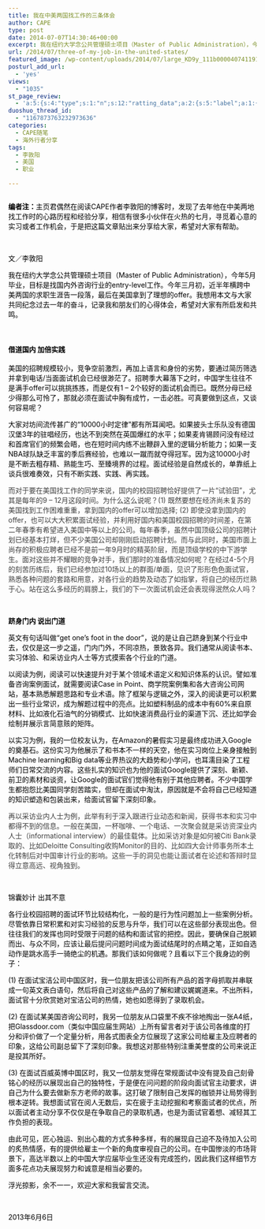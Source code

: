 ```yaml
---
title: 我在中美两国找工作的三条体会
author: CAPE
type: post
date: 2014-07-07T14:30:46+00:00
excerpt: 我在纽约大学念公共管理硕士项目（Master of Public Administration），今年5月毕业，目标是找国内外咨询行业的entry-level工作。今年三月初，近半年横跨中美两国的求职生涯告一段落，最后在美国拿到了理想的offer。我想用本文与大家共同纪念过去一年的奋斗，记录我和朋友们的心得体会，希望对大家有所启发和共鸣。
url: /2014/07/three-of-my-job-in-the-united-states/
featured_image: /wp-content/uploads/2014/07/large_KD9y_111b000040741191.jpg
posturl_add_url:
  - 'yes'
views:
  - "1035"
st_page_review:
  - 'a:5:{s:4:"type";s:1:"n";s:12:"ratting_data";a:2:{s:5:"label";a:1:{i:0;s:0:"";}s:5:"score";a:1:{i:0;s:1:"0";}}s:7:"postion";s:2:"tl";s:5:"title";s:0:"";s:11:"score_label";s:0:"";}'
duoshuo_thread_id:
  - "1167873763232973636"
categories:
  - CAPE随笔
  - 海外行者分享
tags:
  - 李敦阳
  - 美国
  - 职业

---
```

<div id="media" class="media">
  <span style="color: rgb(0, 0, 0);"><img src="http://mmbiz.qpic.cn/mmbiz/2rQW2boZJJgicicBZic2wu3rEiabvmbDfVx5t4DIQhD0FHtNm0dkMDa3vvqA8n3HRBcibPibnNACaFu1fu4naxLEwKIA/0" alt="" /></span>
</div>

<div id="js_content" class="text" style="color: #3e3e3e;">
  <p>
    <span style="color: rgb(0, 0, 0);"><strong>编者注：</strong>主页君偶然在阅读CAPE作者李敦阳的博客时，发现了去年他在中美两地找工作时的心路历程和经验分享，相信有很多小伙伴在火热的七月，寻觅着心意的实习或者工作机会，于是把这篇文章贴出来分享给大家，希望对大家有帮助。</span>
  </p>
  
  <p>
    &nbsp;
  </p>
  
  <p>
    <span style="color: rgb(0, 0, 0);">文／李敦阳</span>
  </p>
  
  <p>
    <span style="color: rgb(0, 0, 0);">我在纽约大学念公共管理硕士项目（Master of Public Administration），今年5月毕业，目标是找国内外咨询行业的entry-level工作。今年三月初，近半年横跨中美两国的求职生涯告一段落，最后在美国拿到了理想的offer。我想用本文与大家共同纪念过去一年的奋斗，记录我和朋友们的心得体会，希望对大家有所启发和共鸣。</span>
  </p>
  
  <p>
    &nbsp;
  </p>
  
  <h4>
    <strong><span style="color: #000000;">借道国内 加倍实践</span></strong>
  </h4>
  
  <p>
    <span style="color: rgb(0, 0, 0);">美国的招聘规模较小，竞争空前激烈，再加上语言和身份的劣势，要通过简历筛选并拿到电话/当面面试机会已经很渺茫了。招聘季大幕落下之时，中国学生往往不是满手offer可以挑挑拣拣，而是仅有1 &#8211; 2个较好的面试机会而已。既然分母已经少得那么可怜了，那就必须在面试中胸有成竹，一击必胜。可真要做到这点，又谈何容易呢？</span>
  </p>
  
  <p>
    <span style="color: rgb(0, 0, 0);">大家对坊间流传甚广的“10000小时定律”都有所耳闻吧。如果披头士乐队没有德国汉堡3年的驻唱经历，也达不到突然在英国爆红的水平；如果麦肯锡顾问没有经过和首席官们的频繁会晤，也在短时间内练不出鞭辟入里的逻辑分析能力；如果一支NBA球队缺乏丰富的季后赛经验，也难以一蹴而就夺得冠军。因为这10000小时是不断去粗存精、熟能生巧、至臻境界的过程。面试经验是自然成长的，单靠纸上谈兵很难奏效，只有不断实践、实践、再实践。</span>
  </p>
  
  <p>
    而对于要在美国找工作的同学来说，国内的校园招聘恰好提供了一片“试验田”，尤其是每年的9 &#8211; 12月这段时间。为什么这么说呢？(1) 既然要想在经济尚未复苏的美国找到工作困难重重，拿到国内的offer可以增加选择; (2) 即使没拿到国内的offer，也可以大大积累面试经验，并利用好国内和美国校园招聘的时间差，在第二年春季有希望进入美国中等以上的公司。每年春季，虽然中国顶级公司的招聘计划已经基本打烊，但不少美国公司却刚刚启动招聘计划。而与此同时，美国市面上尚存的积极应聘者已经不是前一年9月时的精英阶层，而是顶级学校的中下游学生。面对这些并不耀眼的竞争对手，我们那时的准备情况如何呢？在经过4-5个月的刻苦历练后，我们已经参加过10场以上的群面/单面，见识了形形色色面试官，熟悉各种问题的套路和用意，对各行业的趋势及动态了如指掌，将自己的经历烂熟于心。站在这么多经历的肩膀上，我们的下一次面试机会还会表现得泯然众人吗？
  </p>
  
  <p>
    &nbsp;
  </p>
  
  <p>
    <span style="color: rgb(0, 0, 0);"><strong>跻身门内 说出门道</strong></span>
  </p>
  
  <p>
    <span style="color: rgb(0, 0, 0);">英文有句话叫做“get one’s foot in the door”，说的是让自己跻身到某个行业中去，仅仅是这一步之遥，门内门外，不同凉热，景致各异。我们通常从阅读书本、实习体验、和采访业内人士等方式摸索各个行业的门道。</span>
  </p>
  
  <p>
    <span style="color: rgb(0, 0, 0);">以阅读为例，阅读可以快速提升对于某个领域术语定义和知识体系的认识。譬如准备咨询案例面试，就需要阅读Case in Point、商学院案例集和各大咨询公司网站，基本熟悉解题思路和专业术语。除了框架与逻辑之外，深入的阅读更可以积累出一些行业常识，成为解题过程中的亮点。比如塑料制品的成本中有60%来自原材料、比如液化石油气的分销模式、比如快速消费品行业的渠道下沉、还比如学会绘制并展示言简意赅的矩阵。</span>
  </p>
  
  <p>
    <span style="color: rgb(0, 0, 0);">以实习为例，我的一位校友认为，在Amazon的暑假实习是最终成功进入Google的奠基石。这份实习为他展示了和书本不一样的天空，他在实习岗位上亲身接触到 Machine learning和Big data等业界热议的大趋势和小学问，也耳濡目染了工程师们日常交流的内容。这些扎实的知识也为他的面试Google提供了深刻、新颖、前卫的素材和谈资，让Google的面试官们觉得他有别于其他应聘者。不少中国学生都抱怨比美国同学刻苦踏实，但却在面试中淘汰，原因就是不会将自己已经知道的知识塑造和包装出来，给面试官留下深刻印象。</span>
  </p>
  
  <p>
    再以采访业内人士为例，此举有利于深入跟进行业动态和新闻，获得书本和实习中都得不到的信息。一般在美国，一杯咖啡、一个电话、一次聚会就是采访资深业内人士（informational interview）的最佳载体。比如采访对象是如何被Citi Bank录取的、比如Deloitte Consulting收购Monitor的目的、比如四大会计师事务所本土化转制后对中国审计行业的影响。这些一手的洞见也能让面试者在论述和答辩时显得立意高远、视角独到。
  </p>
  
  <p>
    &nbsp;
  </p>
  
  <p>
    <span style="color: rgb(0, 0, 0);">锦囊妙计 出其不意</span>
  </p>
  
  <p>
    <span style="color: rgb(0, 0, 0);">各行业校园招聘的面试环节比较结构化，一般的是行为性问题加上一些案例分析。尽管依靠日常积累和对实习经验的反思与升华，我们可以在这些部分表现出色。但往往我们的发挥也同时受限于问题的结构和面试官的把控。因此，要确保自己脱颖而出、与众不同，应该让最后提问问题时间成为面试结尾时的点睛之笔，正如自选动作是跳水高手一骑绝尘的机遇。那我们该如何做呢？且看以下三个我身边的例子：</span>
  </p>
  
  <p>
    <span style="color: rgb(0, 0, 0);">(1) 在面试宝洁公司中国区时，我一位朋友把该公司所有产品的首字母抓取并串联成一句英文表白语句，然后将自己对这些产品的了解和建议娓娓道来。不出所料，面试官十分欣赏她对宝洁公司的热情，她也如愿得到了录取机会。</span>
  </p>
  
  <p>
    <span style="color: rgb(0, 0, 0);">(2) 在面试某美国咨询公司时，我另一位朋友从口袋里不疾不徐地掏出一张A4纸，把Glassdoor.com（类似中国应届生网站）上所有留言者对于该公司各维度的打分和评价做了一个定量分析，用各式图表全方位展现了这家公司给雇主及应聘者的印象，这给公司副总留下了深刻印象。我想这对那些特别注重美誉度的公司来说正是投其所好。</span>
  </p>
  
  <p>
    <span style="color: rgb(0, 0, 0);">(3) 在面试百威英博中国区时，我又一位朋友觉得在常规面试中没有提及自己刻骨铭心的经历以展现出自己的独特性，于是便在问问题的阶段向面试官主动要求，讲自己为什么要去做新东方老师的故事。这打破了限制自己发挥的枷锁并让局势得到根本逆转。我想面试官在阅人无数后，实在疲于主动挖掘和考察面试者的优点，所以面试者主动分享不仅仅是在争取自己的录取机遇，也是为面试官着想、减轻其工作负担的表现。</span>
  </p>
  
  <p>
    <span style="color: rgb(0, 0, 0);">由此可见，匠心独运、别出心裁的方式多种多样，有的展现自己迫不及待加入公司的炙热情感，有的提供给雇主一个新的角度审视自己的公司。在中国惨淡的市场背景下，高达半数以上的中国大学应届毕业生还没有完成签约，因此我们这样细节方面多花点功夫展现努力和诚意是相当必要的。</span>
  </p>
  
  <p>
    <span style="color: rgb(0, 0, 0);">浮光掠影，余不一一，欢迎大家和我留言交流。</span>
  </p>
  
  <p>
    &nbsp;
  </p>
  
  <p>
    <span style="color: rgb(0, 0, 0);">2013年6月6日</span>
  </p>
  
  <p>
    &nbsp;
  </p>
</div>